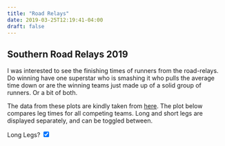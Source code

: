 ```yaml
---
title: "Road Relays"
date: 2019-03-25T12:19:41-04:00
draft: false
---
```

## Southern Road Relays 2019

I was interested to see the finishing times of runners from the road-relays. Do winning have one superstar who is smashing it 
who pulls the average time down or are the winning teams just made up of a solid group of runners. Or a bit of both.

The data from these plots are kindly taken from [here](http://www.mkac.org.uk/static/19seaarelay/19seaaheader.htm). The plot below compares 
leg times for all competing teams. Long and short legs are displayed separately, and can be toggled between.

  <script type="text/javascript" src="https://www.gstatic.com/charts/loader.js"></script>
  <script type="text/javascript"></script>
  <script src="/runningData/js/googleCharts.js"></script>


  <div>
    <label for="switchLeg">
      Long Legs? <input type="checkbox" id="switchLeg" checked="True">
      <span aria-hidden="true"></span>
    </label>
  </div>
 

<div id="chart_div">
